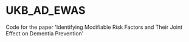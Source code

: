 # UKB_AD_EWAS
Code for the paper 'Identifying Modifiable Risk Factors and Their Joint Effect on Dementia Prevention'

